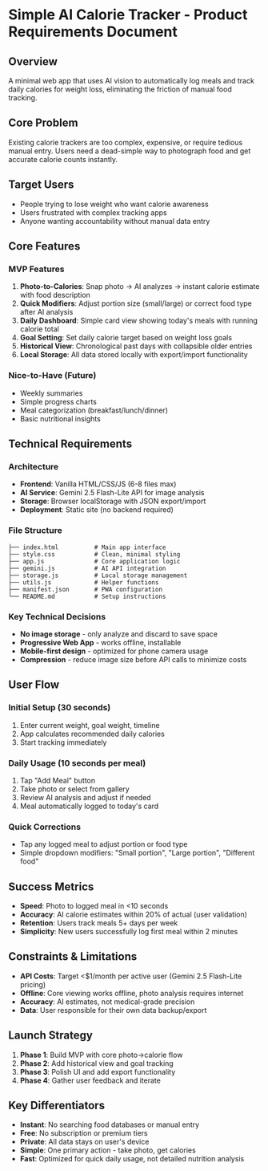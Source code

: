 # Simple AI Calorie Tracker - Product Requirements Document

## Overview
A minimal web app that uses AI vision to automatically log meals and track daily calories for weight loss, eliminating the friction of manual food tracking.

## Core Problem
Existing calorie trackers are too complex, expensive, or require tedious manual entry. Users need a dead-simple way to photograph food and get accurate calorie counts instantly.

## Target Users
- People trying to lose weight who want calorie awareness
- Users frustrated with complex tracking apps
- Anyone wanting accountability without manual data entry

## Core Features

### MVP Features
1. **Photo-to-Calories**: Snap photo → AI analyzes → instant calorie estimate with food description
2. **Quick Modifiers**: Adjust portion size (small/large) or correct food type after AI analysis
3. **Daily Dashboard**: Simple card view showing today's meals with running calorie total
4. **Goal Setting**: Set daily calorie target based on weight loss goals
5. **Historical View**: Chronological past days with collapsible older entries
6. **Local Storage**: All data stored locally with export/import functionality

### Nice-to-Have (Future)
- Weekly summaries
- Simple progress charts
- Meal categorization (breakfast/lunch/dinner)
- Basic nutritional insights

## Technical Requirements

### Architecture
- **Frontend**: Vanilla HTML/CSS/JS (6-8 files max)
- **AI Service**: Gemini 2.5 Flash-Lite API for image analysis
- **Storage**: Browser localStorage with JSON export/import
- **Deployment**: Static site (no backend required)

### File Structure
```
├── index.html          # Main app interface
├── style.css           # Clean, minimal styling
├── app.js              # Core application logic
├── gemini.js           # AI API integration
├── storage.js          # Local storage management
├── utils.js            # Helper functions
├── manifest.json       # PWA configuration
└── README.md           # Setup instructions
```

### Key Technical Decisions
- **No image storage** - only analyze and discard to save space
- **Progressive Web App** - works offline, installable
- **Mobile-first design** - optimized for phone camera usage
- **Compression** - reduce image size before API calls to minimize costs

## User Flow

### Initial Setup (30 seconds)
1. Enter current weight, goal weight, timeline
2. App calculates recommended daily calories
3. Start tracking immediately

### Daily Usage (10 seconds per meal)
1. Tap "Add Meal" button
2. Take photo or select from gallery
3. Review AI analysis and adjust if needed
4. Meal automatically logged to today's card

### Quick Corrections
- Tap any logged meal to adjust portion or food type
- Simple dropdown modifiers: "Small portion", "Large portion", "Different food"

## Success Metrics
- **Speed**: Photo to logged meal in <10 seconds
- **Accuracy**: AI calorie estimates within 20% of actual (user validation)
- **Retention**: Users track meals 5+ days per week
- **Simplicity**: New users successfully log first meal within 2 minutes

## Constraints & Limitations
- **API Costs**: Target <$1/month per active user (Gemini 2.5 Flash-Lite pricing)
- **Offline**: Core viewing works offline, photo analysis requires internet
- **Accuracy**: AI estimates, not medical-grade precision
- **Data**: User responsible for their own data backup/export

## Launch Strategy
1. **Phase 1**: Build MVP with core photo→calorie flow
2. **Phase 2**: Add historical view and goal tracking
3. **Phase 3**: Polish UI and add export functionality
4. **Phase 4**: Gather user feedback and iterate

## Key Differentiators
- **Instant**: No searching food databases or manual entry
- **Free**: No subscription or premium tiers
- **Private**: All data stays on user's device
- **Simple**: One primary action - take photo, get calories
- **Fast**: Optimized for quick daily usage, not detailed nutrition analysis